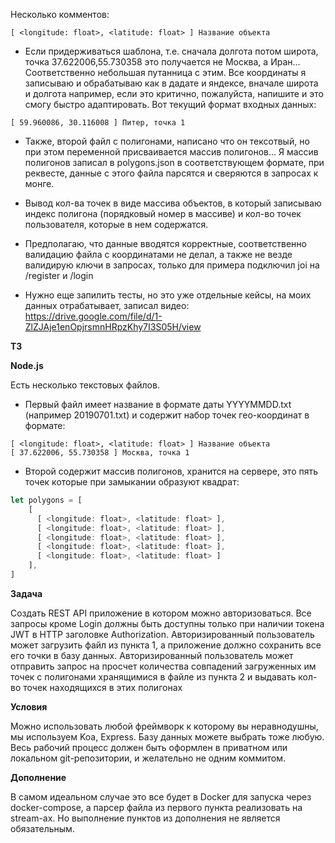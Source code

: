 Несколько комментов:
```
[ <longitude: float>, <latitude: float> ] Название объекта 
```
* Если придерживаться шаблона, т.е. сначала долгота потом широта, точка 37.622006,55.730358 это получается не Москва, а Иран...
Соответственно небольшая путанница с этим. Все координаты я записываю и обрабатываю как в дадате и яндексе,
вначале широта и долгота например, если это критично, пожалуйста, напишите и это смогу быстро адаптировать. Вот текущий 
формат входных данных:

```
[ 59.960086, 30.116008 ] Питер, точка 1
```

* Также, второй файл с полигонами, написано что он тексотвый, но при этом переменной присваивается массив полигонов...
Я массив полигонов записал в polygons.json в соответствующем формате, при реквесте, данные с этого файла парсятся 
и сверяются в запросах к монге.

* Вывод кол-ва точек в виде массива объектов, в который записываю индекс полигона (порядковый номер в массиве) и 
кол-во точек пользователя, которые в нем содержатся.

* Предполагаю, что данные вводятся корректные, соответственно валидацию файла с координатами не делал, а также не везде
валидирую ключи в запросах, только для примера подключил joi на /register и /login

* Нужно еще запилить тесты, но это уже отдельные кейсы, на моих данных отрабатывает, записал видео:
https://drive.google.com/file/d/1-ZlZJAje1enOpjrsmnHRpzKhy7I3S05H/view


**ТЗ**

**Node.js**

Есть несколько текстовых файлов.
* Первый файл имеет название в формате даты YYYYMMDD.txt (например 20190701.txt) и
содержит набор точек гео-координат в формате:

```
[ <longitude: float>, <latitude: float> ] Название объекта 
[ 37.622006, 55.730358 ] Москва, точка 1
```

* Второй содержит массив полигонов, хранится на сервере, это пять точек которые при
замыкании образуют квадрат:

```js 
let polygons = [
    [
      [ <longitude: float>, <latitude: float> ],
      [ <longitude: float>, <latitude: float> ],
      [ <longitude: float>, <latitude: float> ],
      [ <longitude: float>, <latitude: float> ],
      [ <longitude: float>, <latitude: float> ]
    ],
]
```
**Задача**

Создать REST API приложение в котором можно авторизоваться. Все запросы кроме
Login должны быть доступны только при наличии токена JWT в HTTP заголовке
Authorization.
Авторизированный пользователь может загрузить файл из пункта 1, а приложение
должно сохранить все его точки в базу данных.
Авторизированный пользователь может отправить запрос на просчет количества
совпадений загруженных им точек с полигонами хранящимися в файле из пункта 2 и
выдавать кол-во точек находящихся в этих полигонах

**Условия**

Можно использовать любой фреймворк к которому вы неравнодушны, мы используем
Koa, Express. Базу данных можете выбрать тоже любую. Весь рабочий процесс должен
быть оформлен в приватном или локальном git-репозитории, и желательно не одним
коммитом.

**Дополнение**

В самом идеальном случае это все будет в Docker для запуска через docker-compose, а
парсер файла из первого пункта реализовать на stream-ах. Но выполнение пунктов из
дополнения не является обязательным.
